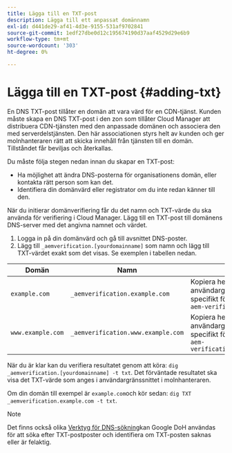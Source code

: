 ```yaml
---
title: Lägga till en TXT-post
description: Lägga till ett anpassat domännamn
exl-id: d441de29-af41-4d3e-9155-531af9702841
source-git-commit: 1edf27dbe0d12c195674190d37aaf4529d29e6b9
workflow-type: tm+mt
source-wordcount: '303'
ht-degree: 0%

---
```


# Lägga till en TXT-post {#adding-txt}

En DNS TXT-post tillåter en domän att vara värd för en CDN-tjänst. Kunden måste skapa en DNS TXT-post i den zon som tillåter Cloud Manager att distribuera CDN-tjänsten med den anpassade domänen och associera den med serverdelstjänsten. Den här associationen styrs helt av kunden och ger molnhanteraren rätt att skicka innehåll från tjänsten till en domän. Tillståndet får beviljas och återkallas.

Du måste följa stegen nedan innan du skapar en TXT-post:

* Ha möjlighet att ändra DNS-posterna för organisationens domän, eller kontakta rätt person som kan det.
* Identifiera din domänvärd eller registrator om du inte redan känner till den.

När du initierar domänverifiering får du det namn och TXT-värde du ska använda för verifiering i Cloud Manager. Lägg till en TXT-post till domänens DNS-server med det angivna namnet och värdet.

1. Logga in på din domänvärd och gå till avsnittet DNS-poster.
1. Lägg till `_aemverification.[yourdomainname]` som namn och lägg till TXT-värdet exakt som det visas.
Se exemplen i tabellen nedan.

| Domän | Namn | TXT-värde |
|--- |--- |---|
| `example.com` | `_aemverification.example.com` | Kopiera hela värdet som visas i användargränssnittet i Cloud Manager. Detta är specifikt för domänen och miljön. `Ex:<br>adobe-aem-verification=example.com/[program]/[env]/..` |
| `www.example.com` | `_aemverification.www.example.com` | Kopiera hela värdet som visas i användargränssnittet i Cloud Manager. Detta är specifikt för domänen och miljön. `Ex:<br>adobe-aem-verification=www.example.com/[program]/[env]/..` |

När du är klar kan du verifiera resultatet genom att köra: `dig _aemverification.[yourdomainname] -t txt`.
Det förväntade resultatet ska visa det TXT-värde som anges i användargränssnittet i molnhanteraren.

Om din domän till exempel är `example.com`och kör sedan: `dig TXT _aemverification.example.com -t txt`.

>[!NOTE]
>Det finns också olika [Verktyg för DNS-sökning](https://www.ultratools.com/tools/dnsLookup)kan Google DoH användas för att söka efter TXT-postposter och identifiera om TXT-posten saknas eller är felaktig.
